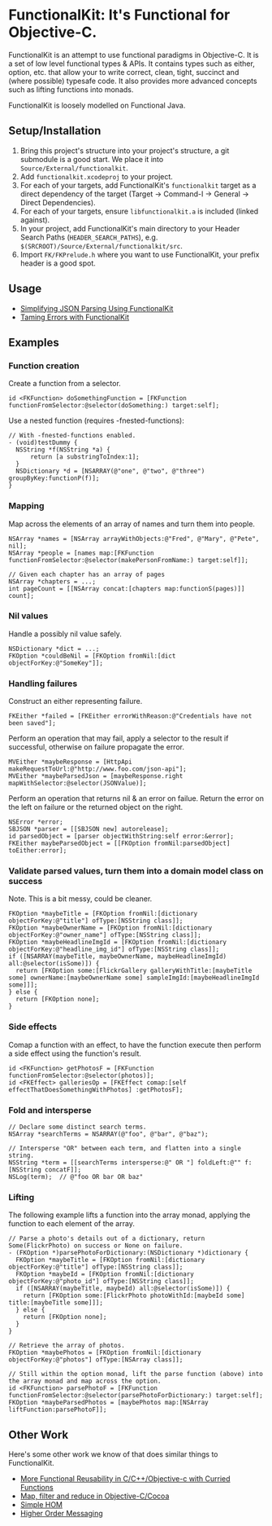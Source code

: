 # FunctionalKit: It's Functional for Objective-C.

FunctionalKit is an attempt to use functional paradigms in Objective-C. It is a set of low level
functional types & APIs. It contains types such as either, option, etc. that allow your to write
correct, clean, tight, succinct and (where possible) typesafe code. It also provides more advanced
concepts such as lifting functions into monads.

FunctionalKit is loosely modelled on Functional Java.


## Setup/Installation

1. Bring this project's structure into your project's structure, a git submodule is a good start. We place it into <code>Source/External/functionalkit</code>.
1. Add <code>functionalkit.xcodeproj</code> to your project.
1. For each of your targets, add FunctionalKit's <code>functionalkit</code> target as a direct dependency of the target (Target -> Command-I -> General -> Direct Dependencies).
1. For each of your targets, ensure <code>libfunctionalkit.a</code> is included (linked against).
1. In your project, add FunctionalKit's main directory to your Header Search Paths (<code>HEADER_SEARCH_PATHS</code>), e.g. <code>$(SRCROOT)/Source/External/functionalkit/src</code>.
1. Import <code>FK/FKPrelude.h</code> where you want to use FunctionalKit, your prefix header is a good spot.

## Usage

* [Simplifying JSON Parsing Using FunctionalKit](http://adams.id.au/blog/2009/04/simplifying-json-parsing-using-functionalkit/)
* [Taming Errors with FunctionalKit](http://www.slideshare.net/nkpart/taming-errors-with-functionalkit)

## Examples

### Function creation

Create a function from a selector.

```objc
id <FKFunction> doSomethingFunction = [FKFunction functionFromSelector:@selector(doSomething:) target:self];
```

Use a nested function (requires -fnested-functions):

```objc
// With -fnested-functions enabled.
- (void)testDummy {
  NSString *f(NSString *a) {
      return [a substringToIndex:1];
  }
  NSDictionary *d = [NSARRAY(@"one", @"two", @"three") groupByKey:functionP(f)];
}
```

### Mapping

Map across the elements of an array of names and turn them into people.

```objc
NSArray *names = [NSArray arrayWithObjects:@"Fred", @"Mary", @"Pete", nil];
NSArray *people = [names map:[FKFunction functionFromSelector:@selector(makePersonFromName:) target:self]];

// Given each chapter has an array of pages
NSArray *chapters = ...;
int pageCount = [[NSArray concat:[chapters map:functionS(pages)]] count];
```

### Nil values

Handle a possibly nil value safely.

```objc
NSDictionary *dict = ...;
FKOption *couldBeNil = [FKOption fromNil:[dict objectForKey:@"SomeKey"]];
```

### Handling failures

Construct an either representing failure.

```objc
FKEither *failed = [FKEither errorWithReason:@"Credentials have not been saved"];
```

Perform an operation that may fail, apply a selector to the result if successful, otherwise on failure propagate the error.

```objc
MVEither *maybeResponse = [HttpApi makeRequestToUrl:@"http://www.foo.com/json-api"];
MVEither *maybeParsedJson = [maybeResponse.right mapWithSelector:@selector(JSONValue)];
```

Perform an operation that returns nil & an error on failue. Return the error on the left on failure or the returned object on the right.

```objc
NSError *error;
SBJSON *parser = [[SBJSON new] autorelease];
id parsedObject = [parser objectWithString:self error:&error];
FKEither maybeParsedObject = [[FKOption fromNil:parsedObject] toEither:error];
```

### Validate parsed values, turn them into a domain model class on success

Note. This is a bit messy, could be cleaner.

```objc
FKOption *maybeTitle = [FKOption fromNil:[dictionary objectForKey:@"title"] ofType:[NSString class]];
FKOption *maybeOwnerName = [FKOption fromNil:[dictionary objectForKey:@"owner_name"] ofType:[NSString class]];
FKOption *maybeHeadlineImgId = [FKOption fromNil:[dictionary objectForKey:@"headline_img_id"] ofType:[NSString class]];
if ([NSARRAY(maybeTitle, maybeOwnerName, maybeHeadlineImgId) all:@selector(isSome)]) {
  return [FKOption some:[FlickrGallery galleryWithTitle:[maybeTitle some] ownerName:[maybeOwnerName some] sampleImgId:[maybeHeadlineImgId some]]];
} else {
  return [FKOption none];
}
```

### Side effects

Comap a function with an effect, to have the function execute then perform a side effect using the function's result.

```objc
id <FKFunction> getPhotosF = [FKFunction functionFromSelector:@selector(photos)];
id <FKEffect> galleriesOp = [FKEffect comap:[self effectThatDoesSomethingWithPhotos] :getPhotosF];
```

### Fold and intersperse

```objc
// Declare some distinct search terms.
NSArray *searchTerms = NSARRAY(@"foo", @"bar", @"baz");

// Intersperse "OR" between each term, and flatten into a single string.
NSString *term = [[searchTerms intersperse:@" OR "] foldLeft:@"" f:[NSString concatF]];
NSLog(term);  // @"foo OR bar OR baz"
```

### Lifting

The following example lifts a function into the array monad, applying the function to each element of the array.

```objc
// Parse a photo's details out of a dictionary, return Some(FlickrPhoto) on success or None on failure.
- (FKOption *)parsePhotoForDictionary:(NSDictionary *)dictionary {
  FKOption *maybeTitle = [FKOption fromNil:[dictionary objectForKey:@"title"] ofType:[NSString class]];
  FKOption *maybeId = [FKOption fromNil:[dictionary objectForKey:@"photo_id"] ofType:[NSString class]];
  if ([NSARRAY(maybeTitle, maybeId) all:@selector(isSome)]) {
    return [FKOption some:[FlickrPhoto photoWithId:[maybeId some] title:[maybeTitle some]]];
  } else {
    return [FKOption none];
  }
}

// Retrieve the array of photos.
FKOption *maybePhotos = [FKOption fromNil:[dictionary objectForKey:@"photos"] ofType:[NSArray class]];

// Still within the option monad, lift the parse function (above) into the array monad and map across the option.
id <FKFunction> parsePhotoF = [FKFunction functionFromSelector:@selector(parsePhotoForDictionary:) target:self];
FKOption *maybeParsedPhotos = [maybePhotos map:[NSArray liftFunction:parsePhotoF]];
```

## Other Work

Here's some other work we know of that does similar things to FunctionalKit.

* [More Functional Reusability in C/C++/Objective-c with Curried Functions](http://asg.unige.ch/site/papers/Dami91a.pdf)
* [Map, filter and reduce in Objective-C/Cocoa](https://github.com/nst/nsarray-functional)
* [Simple HOM](http://www.metaobject.com/blog/2009/01/simple-hom.html)
* [Higher Order Messaging](http://cocoadev.com/index.pl?HigherOrderMessaging)
